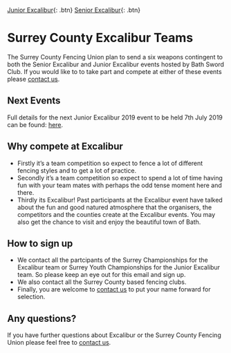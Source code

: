 [Junior Excalibur](./junior_excalibur){: .btn}
[Senior Excalibur](./senior_excalibur){: .btn}

# Surrey County Excalibur Teams

The Surrey County Fencing Union plan to send a six weapons contingent to both the Senior Excalibur and Junior Excalibur events hosted by Bath Sword Club. If you would like to to take part and compete at either of these events please [contact us](./contact).

## Next Events

Full details for the next Junior Excalibur 2019 event to be held 7th July 2019 can be found: [here](./junior_excalibur).

## Why compete at Excalibur
- Firstly it’s a team competition so expect to fence a lot of different fencing styles and to get a lot of practice. 
- Secondly it’s a team competition so expect to spend a lot of time having fun with your team mates with perhaps the odd tense moment here and there.
- Thirdly its Excalibur! Past participants at the Excalibur event have talked about the fun and good natured atmosphere that the organisers, the competitors and the counties create at the Excalibur events. You may also get the chance to visit and enjoy the beautiful town of Bath.

## How to sign up
- We contact all the partcipants of the Surrey Championships for the Excalibur team or Surrey Youth Championships for the Junior Excalibur team. So please keep an eye out for this email and sign up.
- We also contact all the Surrey County based fencing clubs.
- Finally, you are welcome to [contact us](./contact) to put your name forward for selection.

## Any questions?
If you have further questions about Excalibur or the Surrey County Fencing Union please feel free to [contact us](./contact).
